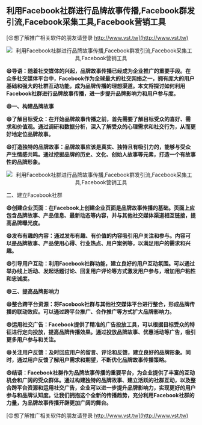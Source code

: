 ## **利用Facebook社群进行品牌故事传播,Facebook群发引流,Facebook采集工具,Facebook营销工具**

[😍想了解推广相关软件的朋友请登录 http://www.vst.tw](http://www.vst.tw)

 <center><img src="https://vst.tw/MP4/tuiguang/png/2.png" alt="利用Facebook社群进行品牌故事传播,Facebook群发引流,Facebook采集工具,Facebook营销工具"></center>

**😄导语：随着社交媒体的兴起，品牌故事传播已经成为企业推广的重要手段。在众多社交媒体平台中，Facebook作为全球最大的社交网络之一，拥有庞大的用户基础和强大的社群互动功能，成为品牌传播的理想渠道。本文将探讨如何利用Facebook社群进行品牌故事传播，进一步提升品牌影响力和用户参与度。**

**😄一、构建品牌故事**

**😄了解目标受众：在开始品牌故事传播之前，首先需要了解目标受众的喜好、需求和价值观。通过调研和数据分析，深入了解受众的心理需求和社交行为，从而更好地定位品牌故事。**

**😄打造独特的品牌故事：品牌故事应该是真实、独特且有吸引力的，能够与受众产生情感共鸣。通过挖掘品牌的历史、文化、创始人故事等元素，打造一个有故事性的品牌形象。**

 <center><img src="https://vst.tw/MP4/tuiguang/png/1.png" alt="利用Facebook社群进行品牌故事传播,Facebook群发引流,Facebook采集工具,Facebook营销工具"></center>

二、建立Facebook社群

**😄创建企业页面：在Facebook上创建企业页面是品牌故事传播的基础。页面上应包含品牌故事、产品信息、最新动态等内容，并与其他社交媒体渠道相互链接，提高品牌曝光度。**

**😄发布有趣的内容：通过发布有趣、有价值的内容吸引用户关注和参与。内容可以是品牌故事、产品使用心得、行业热点、用户案例等，以满足用户的需求和兴趣。**

**😄引导用户互动：利用Facebook社群功能，建立良好的用户互动氛围。可以通过举办线上活动、发起话题讨论、回复用户评论等方式激发用户参与，增加用户粘性和忠诚度。**

**😄三、提高品牌影响力**

**😄整合跨平台资源：将Facebook社群与其他社交媒体平台进行整合，形成品牌传播的联动效应。可以通过跨平台推广、合作推广等方式扩大品牌影响力。**

**😄运用社交广告：Facebook提供了精准的广告投放工具，可以根据目标受众的特征进行定向投放，提高品牌传播效果。通过投放品牌故事、优惠活动等广告，吸引更多用户参与和关注。**

**😄关注用户反馈：及时回应用户的留言、评论和反馈，建立良好的品牌形象。同时，通过用户反馈了解用户需求和期望，不断优化品牌故事传播策略。**

**😄结语：Facebook社群作为品牌故事传播的重要平台，为企业提供了丰富的互动机会和广阔的受众群体。通过构建独特的品牌故事、建立活跃的社群互动，以及整合跨平台资源和运用社交广告，企业可以进一步提升品牌影响力，实现更好的用户参与和品牌认知度。让我们拥抱这个全新的传播趋势，充分利用Facebook社群的力量，为品牌故事传播开辟更加广阔的舞台。**

[😍想了解推广相关软件的朋友请登录 http://www.vst.tw](http://www.vst.tw)



